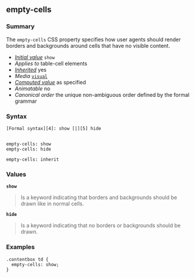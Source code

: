 ## empty-cells

### Summary

The `empty-cells` CSS property specifies how user agents should render borders and backgrounds around cells that have no visible content.

* _[Initial value][0]_ `show` 
* _Applies to_ table-cell elements 
* _[Inherited][1]_ yes 
* _Media_ [`visual`][2] 
* _[Computed value][3]_ as specified 
* _Animatable_ no 
* _Canonical order_ the unique non-ambiguous order defined by the formal grammar

### Syntax

    [Formal syntax][4]: show [|][5] hide
    

    empty-cells: show
    empty-cells: hide
    
    empty-cells: inherit

### Values

**`show`**

> Is a keyword indicating that borders and backgrounds should be drawn like in normal cells.

**`hide`**

> Is a keyword indicating that no borders or backgrounds should be drawn.

### Examples

    .contentbox td {
      empty-cells: show;
    }
    



[0]: https://developer.mozilla.org/en/docs/CSS/initial_value
[1]: https://developer.mozilla.org/en/docs/CSS/inheritance
[2]: https://developer.mozilla.org/en/docs/CSS/@media#Media_groups
[3]: https://developer.mozilla.org/en/docs/CSS/computed_value
[4]: https://developer.mozilla.org/en/docs/CSS/Value_definition_syntax "CSS/Value_definition_syntax"
[5]: https://developer.mozilla.org/en/docs/CSS/Value_definition_syntax#Single_bar "Single bar: the two entities are optional, but exactly one must be present."